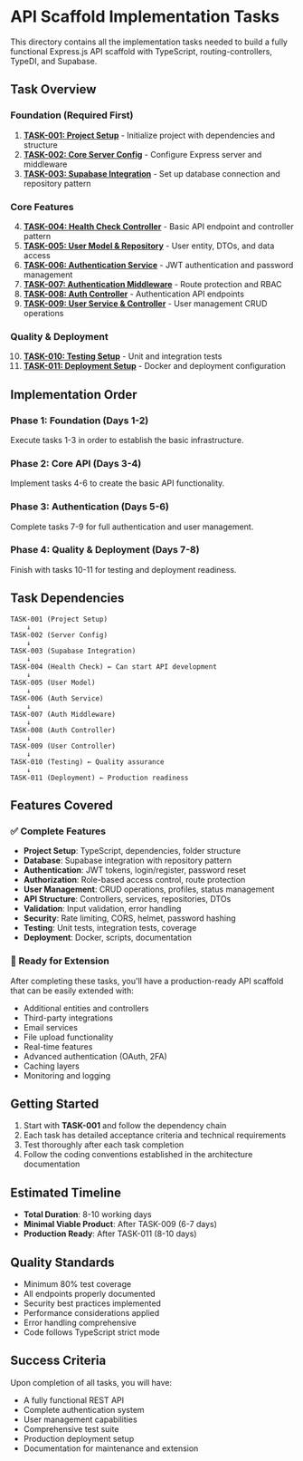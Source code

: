 # API Scaffold Implementation Tasks

This directory contains all the implementation tasks needed to build a fully functional Express.js API scaffold with TypeScript, routing-controllers, TypeDI, and Supabase.

## Task Overview

### Foundation (Required First)

1. **[TASK-001: Project Setup](./TASK-001-project-setup.md)** - Initialize project with dependencies and structure
2. **[TASK-002: Core Server Config](./TASK-002-core-server-config.md)** - Configure Express server and middleware
3. **[TASK-003: Supabase Integration](./TASK-003-supabase-integration.md)** - Set up database connection and repository pattern

### Core Features

4. **[TASK-004: Health Check Controller](./TASK-004-health-check-controller.md)** - Basic API endpoint and controller pattern
5. **[TASK-005: User Model & Repository](./TASK-005-user-model-repository.md)** - User entity, DTOs, and data access
6. **[TASK-006: Authentication Service](./TASK-006-authentication-service.md)** - JWT authentication and password management
7. **[TASK-007: Authentication Middleware](./TASK-007-authentication-middleware.md)** - Route protection and RBAC
8. **[TASK-008: Auth Controller](./TASK-008-auth-controller.md)** - Authentication API endpoints
9. **[TASK-009: User Service & Controller](./TASK-009-user-service-controller.md)** - User management CRUD operations

### Quality & Deployment

10. **[TASK-010: Testing Setup](./TASK-010-testing-setup.md)** - Unit and integration tests
11. **[TASK-011: Deployment Setup](./TASK-011-deployment-setup.md)** - Docker and deployment configuration

## Implementation Order

### Phase 1: Foundation (Days 1-2)

Execute tasks 1-3 in order to establish the basic infrastructure.

### Phase 2: Core API (Days 3-4)

Implement tasks 4-6 to create the basic API functionality.

### Phase 3: Authentication (Days 5-6)

Complete tasks 7-9 for full authentication and user management.

### Phase 4: Quality & Deployment (Days 7-8)

Finish with tasks 10-11 for testing and deployment readiness.

## Task Dependencies

```
TASK-001 (Project Setup)
    ↓
TASK-002 (Server Config)
    ↓
TASK-003 (Supabase Integration)
    ↓
TASK-004 (Health Check) ← Can start API development
    ↓
TASK-005 (User Model)
    ↓
TASK-006 (Auth Service)
    ↓
TASK-007 (Auth Middleware)
    ↓
TASK-008 (Auth Controller)
    ↓
TASK-009 (User Controller)
    ↓
TASK-010 (Testing) ← Quality assurance
    ↓
TASK-011 (Deployment) ← Production readiness
```

## Features Covered

### ✅ Complete Features

- **Project Setup**: TypeScript, dependencies, folder structure
- **Database**: Supabase integration with repository pattern
- **Authentication**: JWT tokens, login/register, password reset
- **Authorization**: Role-based access control, route protection
- **User Management**: CRUD operations, profiles, status management
- **API Structure**: Controllers, services, repositories, DTOs
- **Validation**: Input validation, error handling
- **Security**: Rate limiting, CORS, helmet, password hashing
- **Testing**: Unit tests, integration tests, coverage
- **Deployment**: Docker, scripts, documentation

### 🎯 Ready for Extension

After completing these tasks, you'll have a production-ready API scaffold that can be easily extended with:

- Additional entities and controllers
- Third-party integrations
- Email services
- File upload functionality
- Real-time features
- Advanced authentication (OAuth, 2FA)
- Caching layers
- Monitoring and logging

## Getting Started

1. Start with **TASK-001** and follow the dependency chain
2. Each task has detailed acceptance criteria and technical requirements
3. Test thoroughly after each task completion
4. Follow the coding conventions established in the architecture documentation

## Estimated Timeline

- **Total Duration**: 8-10 working days
- **Minimal Viable Product**: After TASK-009 (6-7 days)
- **Production Ready**: After TASK-011 (8-10 days)

## Quality Standards

- Minimum 80% test coverage
- All endpoints properly documented
- Security best practices implemented
- Performance considerations applied
- Error handling comprehensive
- Code follows TypeScript strict mode

## Success Criteria

Upon completion of all tasks, you will have:

- A fully functional REST API
- Complete authentication system
- User management capabilities
- Comprehensive test suite
- Production deployment setup
- Documentation for maintenance and extension
